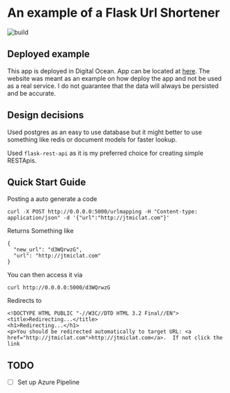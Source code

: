 # An example of a Flask Url Shortener
![build](https://gitlab.com/jtcmic/flask_shorten/badges/master/pipeline.svg)

## Deployed example

This app is deployed in Digital Ocean. App can be located at [here](https://link.jtmiclat.me/). The website was meant as an example on how deploy the app and not be used as a real service. I do not guarantee that the data will always be persisted and be accurate.

## Design decisions

Used postgres as an easy to use database but it might better to use something
like redis or document models for faster lookup.

Used `flask-rest-api` as it is my preferred choice for creating simple RESTApis.


## Quick Start Guide
Posting a auto generate a code
```
curl -X POST http://0.0.0.0:5000/urlmapping -H "Content-type: application/json" -d '{"url":"http://jtmiclat.com"}'
```
Returns Something like
```
{
  "new_url": "d3WQrwzG", 
  "url": "http://jtmiclat.com"
}
```

You can then access it via
```
curl http://0.0.0.0:5000/d3WQrwzG
```
Redirects to
```
<!DOCTYPE HTML PUBLIC "-//W3C//DTD HTML 3.2 Final//EN">
<title>Redirecting...</title>
<h1>Redirecting...</h1>
<p>You should be redirected automatically to target URL: <a href="http://jtmiclat.com">http://jtmiclat.com</a>.  If not click the link
```

## TODO

- [ ] Set up Azure Pipeline
